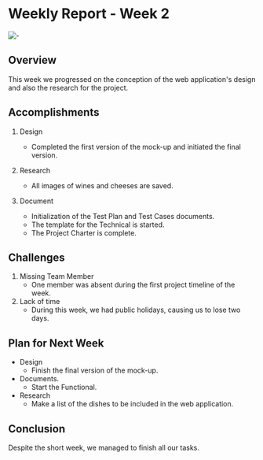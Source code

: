 # Weekly Report - Week 2
![-](https://raw.githubusercontent.com/andreasbm/readme/master/assets/lines/rainbow.png)

## Overview
This week we progressed on the conception of the web application's design and also the research for the project.
## Accomplishments

1. Design
   - Completed the first version of the mock-up and initiated the final version.

2. Research
   - All images of wines and cheeses are saved.

3. Document
   - Initialization of the Test Plan and Test Cases documents.
   - The template for the Technical is started.
   - The Project Charter is complete.


## Challenges

1. Missing Team Member
   - One member was absent during the first project timeline of the week.
2. Lack of time
   - During this week, we had public holidays, causing us to lose two days.

## Plan for Next Week

- Design 
   - Finish the final version of the mock-up.
- Documents.
   - Start the Functional.
- Research
   - Make a list of the dishes to be included in the web application.

## Conclusion
Despite the short week, we managed to finish all our tasks.
